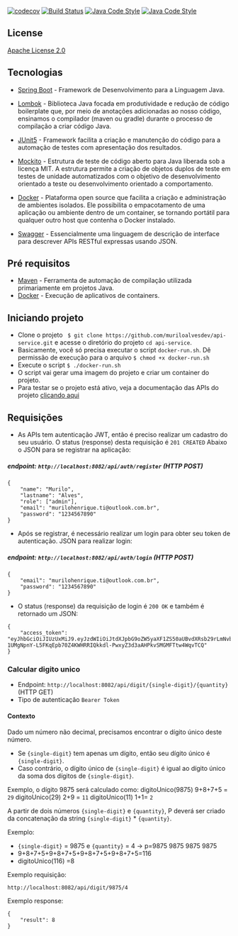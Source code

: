 [![codecov](https://codecov.io/gh/muriloalvesdev/api-service/branch/main/graph/badge.svg?token=GEX15Z6X6Y)](https://codecov.io/gh/muriloalvesdev/api-service)
[![Build Status](https://travis-ci.com/muriloalvesdev/api-service.svg?branch=main)](https://travis-ci.com/muriloalvesdev/api-service)
[![Java Code Style](https://img.shields.io/badge/code%20style-eclipse-brightgreen.svg?style=flat)](https://raw.githubusercontent.com/google/styleguide/gh-pages/eclipse-java-google-style.xml "Eclipse/STS Code Style")
[![Java Code Style](https://img.shields.io/badge/code%20style-intellij-brightgreen.svg?style=flat)](https://github.com/google/styleguide/blob/gh-pages/intellij-java-google-style.xml "Intellij Code Style")


## License
[Apache License 2.0](https://github.com/muriloalvesdev/thehero-backend/blob/master/LICENSE)

## Tecnologias 
- [Spring Boot](https://spring.io/projects/spring-boot) - Framework de Desenvolvimento para a Linguagem Java.

- [Lombok](https://projectlombok.org/) - Biblioteca Java focada em produtividade e redução de código boilerplate que, por meio de anotações adicionadas ao nosso código, ensinamos o compilador (maven ou gradle) durante o processo de compilação a criar código Java.

- [JUnit5](https://junit.org/junit5/) - Framework facilita a criação e manutenção do código para a automação de testes com apresentação dos resultados.

- [Mockito](https://site.mockito.org/) - Estrutura de teste de código aberto para Java liberada sob a licença MIT. A estrutura permite a criação de objetos duplos de teste em testes de unidade automatizados com o objetivo de desenvolvimento orientado a teste ou desenvolvimento orientado a comportamento.

- [Docker](https://www.docker.com/) - Plataforma open source que facilita a criação e administração de ambientes isolados. Ele possibilita o empacotamento de uma aplicação ou ambiente dentro de um container, se tornando portátil para qualquer outro host que contenha o Docker instalado.

- [Swagger](https://swagger.io/) - Essencialmente uma linguagem de descrição de interface para descrever APIs RESTful expressas usando JSON.


## Pré requisitos
 - [Maven](https://maven.apache.org/) - Ferramenta de automação de compilação utilizada primariamente em projetos Java.
 - [Docker](https://docs.docker.com/get-docker/) - Execução de aplicativos de containers.

## Iniciando projeto
 - Clone o projeto ` $ git clone https://github.com/muriloalvesdev/api-service.git` e acesse o diretório do projeto `cd api-service`.
 - Basicamente, você só precisa executar o script `docker-run.sh`. Dê permissão de execução para o arquivo `$ chmod +x docker-run.sh`
 - Execute o script `$ ./docker-run.sh`
 - O script vai gerar uma imagem do projeto e criar um container do projeto.
 - Para testar se o projeto está ativo, veja a documentação das APIs do projeto [clicando aqui](http://localhost:8082/swagger-ui.html)
 
## Requisições
- As APIs tem autenticação JWT, então é preciso realizar um cadastro do seu usuário. O status (response) desta requisição é `201 CREATED` Abaixo o JSON para se registrar na aplicação:

##### endpoint: `http://localhost:8082/api/auth/register` (HTTP POST)
```
{
    "name": "Murilo",
    "lastname": "Alves",
    "role": ["admin"],
    "email": "murilohenrique.ti@outlook.com.br",
    "password": "1234567890"
}
```

- Após se registrar, é necessário realizar um login para obter seu token de autenticação. JSON para realizar login:

##### endpoint: `http://localhost:8082/api/auth/login` (HTTP POST)

```
{
    "email": "murilohenrique.ti@outlook.com.br",
    "password": "1234567890"
}
```

-  O status (response) da requisição de login é `200 OK` e também é retornado um JSON:
```
{
    "access_token": "eyJhbGciOiJIUzUxMiJ9.eyJzdWIiOiJtdXJpbG9oZW5yaXF1ZS50aUBvdXRsb29rLmNvbS5iciIsImlhdCI6MTYwNzg5NjQ0NCwidXNlcm5hbWUiOiJNdXJpbG8iLCJleHAiOjE2MDc5Mzk2NDR9.vg6J8k2Y8qaIlKkhpFaGwvw-1UMgNpnY-L5FKqEpb70Z4KWHRRIQkkdl-PwxyZ3d3aAHPkvSMGMFTtw4WqvTCQ"
}
```

### Calcular digito unico 
- Endpoint: `http://localhost:8082/api/digit/{single-digit}/{quantity}` (HTTP GET)
- Tipo de autenticação `Bearer Token`

#### Contexto
Dado um número não decimal, precisamos encontrar o dígito único deste número.
- Se `{single-digit}` tem apenas um dígito, então seu dígito único é `{single-digit}`.
- Caso contrário, o dígito único de `{single-digit}` é igual ao dígito único da soma dos dígitos de `{single-digit}`.

Exemplo, o dígito 9875 será calculado como:
digitoUnico(9875) 9+8+7+5 = `29`
digitoUnico(29) 2+9 = `11`
digitoUnico(11) 1+1= `2`

A partir de dois números `{single-digit}` e `{quantity}`, P deverá ser criado da concatenação da string `{single-digit}` * `{quantity}`.

Exemplo:
- `{single-digit}` = 9875 e `{quantity}` = 4 -> p=9875 9875 9875 9875
- 9+8+7+5+9+8+7+5+9+8+7+5+9+8+7+5=116
- digitoUnico(116) =8

Exemplo requisição:
```
http://localhost:8082/api/digit/9875/4
```

Exemplo response:
```
{
    "result": 8
}
```
